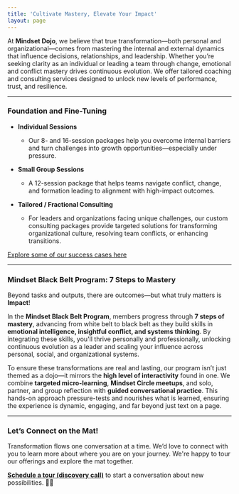 ```yaml
---
title: 'Cultivate Mastery, Elevate Your Impact'
layout: page
---
```


At **Mindset Dojo**, we believe that true transformation—both personal and organizational—comes from mastering the internal and external dynamics that influence decisions, relationships, and leadership. Whether you’re seeking clarity as an individual or leading a team through change, emotional and conflict mastery drives continuous evolution. We offer tailored coaching and consulting services designed to unlock new levels of performance, trust, and resilience.

---

### Foundation and Fine-Tuning

- **Individual Sessions**
  - Our 8- and 16-session packages help you overcome internal barriers and turn challenges into growth opportunities—especially under pressure.

- **Small Group Sessions**
  - A 12-session package that helps teams navigate conflict, change, and formation leading to alignment with high-impact outcomes.

- **Tailored / Fractional Consulting**
  - For leaders and organizations facing unique challenges, our custom consulting packages provide targeted solutions for transforming organizational culture, resolving team conflicts, or enhancing transitions.

[Explore some of our success cases here](https://projects.michael.basil.one/)

---

### **Mindset Black Belt Program: 7 Steps to Mastery**

Beyond tasks and outputs, there are outcomes—but what truly matters is **Impact**!

In the **Mindset Black Belt Program**, members progress through **7 steps of mastery**, advancing from white belt to black belt as they build skills in **emotional intelligence, insightful conflict, and systems thinking**. By integrating these skills, you'll thrive personally and professionally, unlocking continuous evolution as a leader and scaling your influence across personal, social, and organizational systems.

To ensure these transformations are real and lasting, our program isn’t just themed as a dojo—it mirrors the **high level of interactivity** found in one. We combine **targeted micro-learning**, **Mindset Circle meetups**, and solo, partner, and group reflection with **guided conversational practice**. This hands-on approach pressure-tests and nourishes what is learned, ensuring the experience is dynamic, engaging, and far beyond just text on a page.

---

### **Let’s Connect on the Mat!**

Transformation flows one conversation at a time. We’d love to connect with you to learn more about where you are on your journey. We're happy to tour our offerings and explore the mat together.

**[Schedule a tour (discovery call)](https://connect.mindset.dojo.center)** to start a conversation about new possibilities. 🙏🌿
